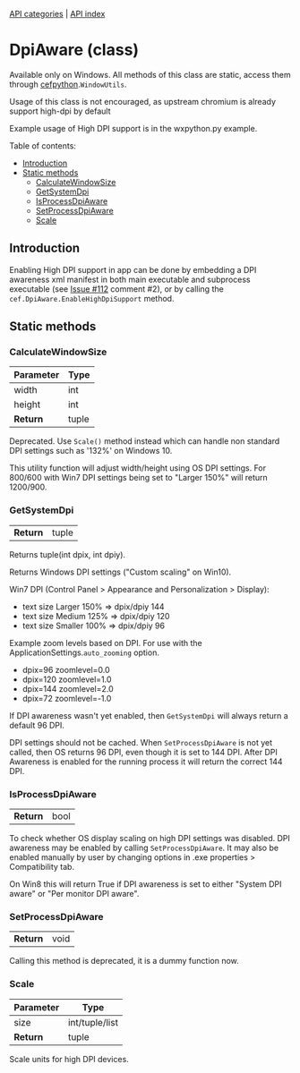 [API categories](API-categories.md) | [API index](API-index.md)


# DpiAware (class)

Available only on Windows. All methods of this class are static, access them through [cefpython](cefpython.md).`WindowUtils`.

Usage of this class is not encouraged, as upstream chromium is already support high-dpi by default

Example usage of High DPI support is in the wxpython.py example.


Table of contents:
* [Introduction](#introduction)
* [Static methods](#static-methods)
  * [CalculateWindowSize](#calculatewindowsize)
  * [GetSystemDpi](#getsystemdpi)
  * [IsProcessDpiAware](#isprocessdpiaware)
  * [SetProcessDpiAware](#setprocessdpiaware)
  * [Scale](#scale)



## Introduction

Enabling High DPI support in app can be done by embedding a DPI awareness xml manifest in both main executable and subprocess executable (see [Issue #112](../issues/112) comment #2), or by calling the `cef.DpiAware.EnableHighDpiSupport` method.

## Static methods


### CalculateWindowSize

| Parameter | Type |
| --- | --- |
| width | int |
| height | int |
| __Return__ | tuple |

Deprecated. Use `Scale()` method instead which can handle
non standard DPI settings such as '132%' on Windows 10.

This utility function will adjust width/height using
OS DPI settings. For 800/600 with Win7 DPI settings
being set to "Larger 150%" will return 1200/900.


### GetSystemDpi

| | |
| --- | --- |
| __Return__ | tuple |:

Returns tuple(int dpix, int dpiy).

Returns Windows DPI settings ("Custom scaling" on Win10).

Win7 DPI (Control Panel > Appearance and Personalization > Display):

  * text size Larger 150% => dpix/dpiy 144
  * text size Medium 125% => dpix/dpiy 120
  * text size Smaller 100% => dpix/dpiy 96

Example zoom levels based on DPI. For use with the
ApplicationSettings.`auto_zooming` option.

  * dpix=96 zoomlevel=0.0
  * dpix=120 zoomlevel=1.0
  * dpix=144 zoomlevel=2.0
  * dpix=72 zoomlevel=-1.0

If DPI awareness wasn't yet enabled, then `GetSystemDpi` will always
return a default 96 DPI.

DPI settings should not be cached. When `SetProcessDpiAware`
is not yet called, then OS returns 96 DPI, even though it
is set to 144 DPI. After DPI Awareness is enabled for the
running process it will return the correct 144 DPI.


### IsProcessDpiAware

| | |
| --- | --- |
| __Return__ | bool |

To check whether OS display scaling on high DPI settings was disabled. DPI awareness may be enabled by calling `SetProcessDpiAware`. It may also be enabled manually by user by changing options in .exe properties > Compatibility tab.

On Win8 this will return True if DPI awareness is set to either "System DPI aware" or "Per monitor DPI aware".


### SetProcessDpiAware

| | |
| --- | --- |
| __Return__ | void |

Calling this method is deprecated, it is a dummy function now.


### Scale

| Parameter | Type |
| --- | --- |
| size | int/tuple/list |
| __Return__ | tuple |

Scale units for high DPI devices.
